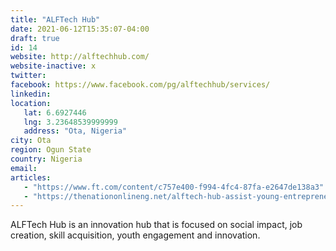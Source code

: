 ```yaml
---
title: "ALFTech Hub"
date: 2021-06-12T15:35:07-04:00
draft: true
id: 14
website: http://alftechhub.com/
website-inactive: x
twitter: 
facebook: https://www.facebook.com/pg/alftechhub/services/
linkedin: 
location: 
   lat: 6.6927446
   lng: 3.23648539999999
   address: "Ota, Nigeria"
city: Ota
region: Ogun State
country: Nigeria
email: 
articles:
   - "https://www.ft.com/content/c757e400-f994-4fc4-87fa-e2647de138a3"
   - "https://thenationonlineng.net/alftech-hub-assist-young-entrepreneurs/"
---
```

ALFTech Hub is  an innovation hub that is focused on social impact, job creation, skill acquisition, youth engagement and innovation. 
